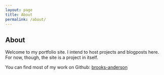 ```yaml
---
layout: page
title: About
permalink: /about/
---
```


About
---

Welcome to my portfolio site. I intend to host projects and blogposts here. For now, though, the site is a project in itself.

You can find most of my work on Github:
[brooks-anderson](https://github.com/brooks-anderson)
